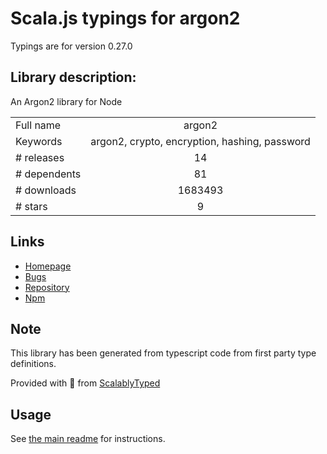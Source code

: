
# Scala.js typings for argon2

Typings are for version 0.27.0

## Library description:
An Argon2 library for Node

|                    |                 |
| ------------------ | :-------------: |
| Full name          | argon2 |
| Keywords           | argon2, crypto, encryption, hashing, password |
| # releases         | 14 |
| # dependents       | 81 |
| # downloads        | 1683493 |
| # stars            | 9 |

## Links
- [Homepage](https://github.com/ranisalt/node-argon2#readme)
- [Bugs](https://github.com/ranisalt/node-argon2/issues)
- [Repository](https://github.com/ranisalt/node-argon2)
- [Npm](https://www.npmjs.com/package/argon2)
    


## Note
This library has been generated from typescript code from first party type definitions.

Provided with :purple_heart: from [ScalablyTyped](https://github.com/oyvindberg/ScalablyTyped)

## Usage
See [the main readme](../../readme.md) for instructions.


